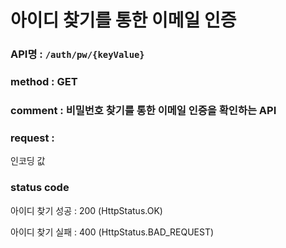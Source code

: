 # 아이디 찾기를 통한 이메일 인증
### API명 : `/auth/pw/{keyValue}`

### method : GET

### comment : 비밀번호 찾기를 통한 이메일 인증을 확인하는 API

### request :
인코딩 값

### status code
아이디 찾기 성공 : 200 (HttpStatus.OK)
                
아이디 찾기 실패 : 400 (HttpStatus.BAD_REQUEST)